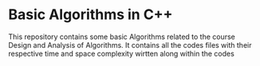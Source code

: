 # Basic Algorithms in C++

This repository contains some basic Algorithms related to the course Design and Analysis of Algorithms.
It contains all the codes files with their respective time and space complexity wirtten along within the codes
